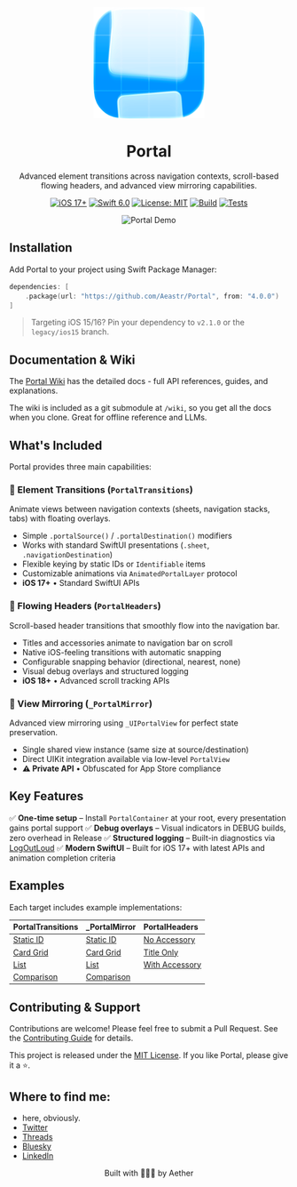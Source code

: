<div align="center">
  <img width="200" height="200" src="/Resources/icon/icon.png" alt="Portal Logo">
  <h1><b>Portal</b></h1>
  <p>
    Advanced element transitions across navigation contexts, scroll-based flowing headers, and advanced view mirroring capabilities.
  </p>
</div>

<p align="center">
  <a href="https://developer.apple.com/ios/"><img src="https://img.shields.io/badge/iOS-17%2B-purple.svg" alt="iOS 17+"></a>
  <a href="https://swift.org/"><img src="https://img.shields.io/badge/Swift-6.0-orange.svg" alt="Swift 6.0"></a>
  <a href="LICENSE"><img src="https://img.shields.io/badge/License-MIT-green.svg" alt="License: MIT"></a>
  <a href="https://github.com/Aeastr/Portal/actions/workflows/build.yml"><img src="https://github.com/Aeastr/Portal/actions/workflows/build.yml/badge.svg" alt="Build"></a>
  <a href="https://github.com/Aeastr/Portal/actions/workflows/tests.yml"><img src="https://github.com/Aeastr/Portal/actions/workflows/tests.yml/badge.svg" alt="Tests"></a>
</p>

<div align="center">
  <img width="600" src="/Resources/examples/example1.gif" alt="Portal Demo">
</div>


## Installation

Add Portal to your project using Swift Package Manager:

```swift
dependencies: [
    .package(url: "https://github.com/Aeastr/Portal", from: "4.0.0")
]
```

> Targeting iOS 15/16? Pin your dependency to `v2.1.0` or the `legacy/ios15` branch.

## Documentation & Wiki

The [Portal Wiki](https://github.com/Aeastr/Portal/wiki) has the detailed docs - full API references, guides, and explanations.

The wiki is included as a git submodule at `/wiki`, so you get all the docs when you clone. Great for offline reference and LLMs.


## What's Included

Portal provides three main capabilities:

### 🎯 Element Transitions (`PortalTransitions`)
Animate views between navigation contexts (sheets, navigation stacks, tabs) with floating overlays.
- Simple `.portalSource()` / `.portalDestination()` modifiers
- Works with standard SwiftUI presentations (`.sheet`, `.navigationDestination`)
- Flexible keying by static IDs or `Identifiable` items
- Customizable animations via `AnimatedPortalLayer` protocol
- **iOS 17+** • Standard SwiftUI APIs

### 📱 Flowing Headers (`PortalHeaders`)
Scroll-based header transitions that smoothly flow into the navigation bar.
- Titles and accessories animate to navigation bar on scroll
- Native iOS-feeling transitions with automatic snapping
- Configurable snapping behavior (directional, nearest, none)
- Visual debug overlays and structured logging
- **iOS 18+** • Advanced scroll tracking APIs

### 🔮 View Mirroring (`_PortalMirror`)
Advanced view mirroring using `_UIPortalView` for perfect state preservation.
- Single shared view instance (same size at source/destination)
- Direct UIKit integration available via low-level `PortalView`
- **⚠️ Private API** • Obfuscated for App Store compliance

## Key Features

✅ **One-time setup** – Install `PortalContainer` at your root, every presentation gains portal support
✅ **Debug overlays** – Visual indicators in DEBUG builds, zero overhead in Release
✅ **Structured logging** – Built-in diagnostics via [LogOutLoud](https://github.com/Aeastr/LogOutLoud)
✅ **Modern SwiftUI** – Built for iOS 17+ with latest APIs and animation completion criteria


## Examples

Each target includes example implementations:

| **PortalTransitions** | **_PortalMirror** | **PortalHeaders** |
|:---|:---|:---|
| [Static ID](Sources/PortalTransitions/Examples/PortalExample_StaticID.swift) | [Static ID](Sources/_PortalMirror/Transitions/Examples/PortalPrivateExampleStaticID.swift) | [No Accessory](Sources/PortalHeaders/Examples/PortalHeaderExampleNoAccessory.swift) |
| [Card Grid](Sources/PortalTransitions/Examples/PortalExample_CardGrid.swift) | [Card Grid](Sources/_PortalMirror/Transitions/Examples/PortalPrivateExampleCardGrid.swift) | [Title Only](Sources/PortalHeaders/Examples/PortalHeaderExampleTitleOnly.swift) |
| [List](Sources/PortalTransitions/Examples/PortalExample_List.swift) | [List](Sources/_PortalMirror/Transitions/Examples/PortalPrivateExampleList.swift) | [With Accessory](Sources/PortalHeaders/Examples/PortalHeaderExampleWithAccessory.swift) |
| [Comparison](Sources/PortalTransitions/Examples/PortalExample_Comparison.swift) | [Comparison](Sources/_PortalMirror/Transitions/Examples/PortalPrivateExampleComparison.swift) | |

## Contributing & Support

Contributions are welcome! Please feel free to submit a Pull Request. See the [Contributing Guide](CONTRIBUTING.md) for details.

This project is released under the [MIT License](LICENSE.md). If you like Portal, please give it a ⭐️.

## Where to find me:  
- here, obviously.  
- [Twitter](https://x.com/AetherAurelia)  
- [Threads](https://www.threads.net/@aetheraurelia)  
- [Bluesky](https://bsky.app/profile/aethers.world)  
- [LinkedIn](https://www.linkedin.com/in/willjones24)

<p align="center">Built with 🍏🌀🚪 by Aether</p>
